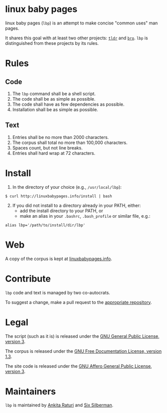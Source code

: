 # linux baby pages

linux baby pages (<code>lbp</code>) is an attempt to make concise "common uses" man pages.

It shares this goal with at least two other projects: [<code>tldr</code>](https://github.com/rprieto/tldr) and [<code>bro</code>](http://bropages.org). <code>lbp</code> is distinguished from these projects by its rules.

# Rules

## Code

1. The <code>lbp</code> command shall be a shell script.
2. The code shall be as simple as possible.
3. The code shall have as few dependencies as possible.
4. Installation shall be as simple as possible.

## Text

1. Entries shall be no more than 2000 characters.
2. The corpus shall total no more than 100,000 characters.
3. Spaces count, but not line breaks.
4. Entries shall hard wrap at 72 characters.

# Install

1. In the directory of your choice (e.g., <code>/usr/local/lbp</code>):
```
$ curl http://linuxbabypages.info/install | bash
```
2. If you did not install to a directory already in your PATH, either:
    * add the install directory to your PATH, or
    * make an alias in your <code>.bashrc</code>, <code>.bash_profile</code> or similar file, e.g.:
```
alias lbp='/path/to/install/dir/lbp'
```

# Web

A copy of the corpus is kept at [linuxbabypages.info](http://linuxbabypages.info).

# Contribute

<code>lbp</code> code and text is managed by two co-autocrats.

To suggest a change, make a pull request to the [appropriate repository](https://github.com/fiveplusone/linuxbabypages).

# Legal

The script (such as it is) is released under the [GNU General Public License, version 3](http://www.gnu.org/licenses/gpl-3.0.html).

The corpus is released under the [GNU Free Documentation License, version 1.3](http://www.gnu.org/copyleft/fdl.html).

The site code is released under the [GNU Affero General Public License, version 3](http://www.gnu.org/licenses/agpl-3.0.txt).

# Maintainers

<code>lbp</code> is maintained by [Ankita Raturi](http://sudokita.com) and [Six Silberman](http://wtf.tw).
